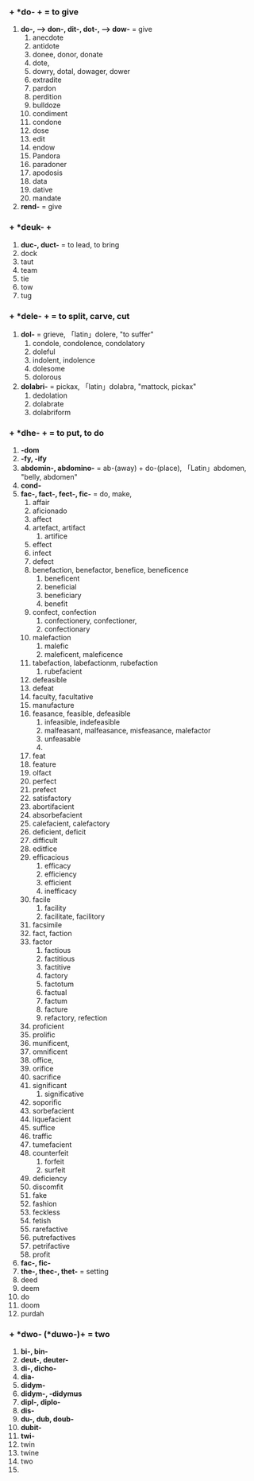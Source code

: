 ### + \*do- + = to give
1. **do-, --> don-, dit-, dot-, --> dow-** = give
	1. anecdote
	2. antidote
	3. donee, donor, donate
	4. dote, 
	5. dowry, dotal, dowager, dower
	6. extradite
	7. pardon
	8. perdition
	9. bulldoze
	10. condiment
	11. condone
	12. dose
	13. edit
	14. endow
	15. Pandora
	16. paradoner
	17. apodosis
	18. data
	19. dative
	20. mandate
2. **rend-** = give



### + \*deuk- +
1. **duc-, duct-** = to lead, to bring
2. dock
3. taut
4. team
5. tie
6. tow
7. tug


### + \*dele- + = to split, carve, cut
1. **dol-** = grieve, 「latin」dolere, "to suffer"
	1. condole, condolence, condolatory
	3. doleful
	4. indolent, indolence
	5. dolesome
	6. dolorous
2. **dolabri-** = pickax, 「latin」dolabra, "mattock, pickax"
	1. dedolation
	2. dolabrate
	3. dolabriform


### + \*dhe- + = to put, to do
1. **-dom**
2. **-fy, -ify**
3. **abdomin-, abdomino-** = ab-(away) + do-(place), 「Latin」abdomen, "belly, abdomen"
4. **cond-**
5. **fac-, fact-, fect-, fic-** = do, make, 
	1. affair
	2. aficionado
	3. affect
	4. artefact, artifact
		1. artifice
	5. effect
	6. infect
	7. defect
	8. benefaction, benefactor, benefice, beneficence
		1. beneficent
		2. beneficial
		3. beneficiary
		4. benefit
	9. confect, confection
		1. confectionery, confectioner, 
		2. confectionary
	10. malefaction
		1. malefic
		2. maleficent, maleficence
	11. tabefaction, labefactionm, rubefaction
		1. rubefacient
	12. defeasible
	13. defeat
	14. faculty, facultative
	15. manufacture
	16. feasance, feasible, defeasible
		1. infeasible, indefeasible
		2. malfeasant, malfeasance, misfeasance, malefactor
		3. unfeasable
		4. 
	17. feat
	18. feature
	19. olfact
	20. perfect
	21. prefect
	22. satisfactory
	23. abortifacient
	24. absorbefacient
	25. calefacient, calefactory
	26. deficient, deficit
	27. difficult
	28. editfice
	29. efficacious
		1. efficacy
		2. efficiency
		3. efficient
		4. inefficacy
	30. facile
		1. facility
		2. facilitate, facilitory
	31. facsimile
	32. fact, faction
	33. factor
		1. factious
		2. factitious
		3. factitive
		4. factory
		5. factotum
		6. factual
		7. factum
		8. facture
		9. refactory, refection
	34. proficient
	35. prolific
	36. munificent, 
	37. omnificent
	38. office, 
	39. orifice
	40. sacrifice
	41. significant
		1. significative
	42. soporific
	43. sorbefacient
	44. liquefacient
	45. suffice
	46. traffic
	47. tumefacient
	48. counterfeit
		1. forfeit
		2. surfeit
	49. deficiency
	50. discomfit
	51. fake
	52. fashion
	53. feckless
	54. fetish
	55. rarefactive
	56. putrefactives
	57. petrifactive
	58. profit
6. **fac-, fic-**
7. **the-, thec-, thet-** = setting
8. deed
9. deem
10. do
11. doom
12. purdah


### + \*dwo- (\*duwo-)+ = two
1. **bi-, bin-**
2. **deut-, deuter-**
3. **di-, dicho-**
4. **dia-**
5. **didym-**
6. **didym-, -didymus**
7. **dipl-, diplo-**
8. **dis-**
9. **du-, dub, doub-**
10. **dubit-**
11. **twi-**
12. twin
13. twine
14. two
15. 